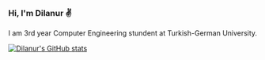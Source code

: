 ### Hi, I'm Dilanur ✌
I am 3rd year Computer Engineering stundent at Turkish-German University.


[![Dilanur's GitHub stats](https://github-readme-stats.vercel.app/api?username=dilanur1)](https://github.com/anuraghazra/github-readme-stats)
